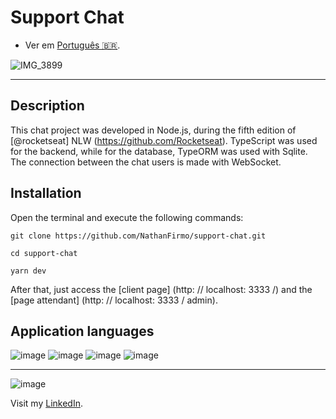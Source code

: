  # **Support Chat**

- Ver em [Português 🇧🇷](./README.md).

![IMG_3899](https://user-images.githubusercontent.com/79997705/117035560-d4532980-acda-11eb-8c67-e7d221a6e8eb.gif)

***
## Description

This chat project was developed in Node.js, during the fifth edition of [@rocketseat] NLW (https://github.com/Rocketseat).
TypeScript was used for the backend, while for the database, TypeORM was used with Sqlite. The connection between the chat users is made with WebSocket.

## Installation

Open the terminal and execute the following commands:

```
git clone https://github.com/NathanFirmo/support-chat.git
```

```
cd support-chat
```

```
yarn dev

```
After that, just access the [client page] (http: // localhost: 3333 /) and the [page attendant] (http: // localhost: 3333 / admin).

 ## Application languages
 
![image](https://img.shields.io/badge/Node.js-43853D?style=for-the-badge&logo=node.js&logoColor=white)
![image](https://img.shields.io/badge/TypeScript-007ACC?style=for-the-badge&logo=typescript&logoColor=white)
![image](https://img.shields.io/badge/HTML5-E34F26?style=for-the-badge&logo=html5&logoColor=white)
![image](https://img.shields.io/badge/CSS3-1572B6?style=for-the-badge&logo=css3&logoColor=white)

***
 ![image](https://img.shields.io/badge/LinkedIn-0077B5?style=for-the-badge&logo=linkedin&logoColor=white) 
 
Visit my [LinkedIn](https://www.linkedin.com/in/nathan-de-souza-silva-firmo/). 


